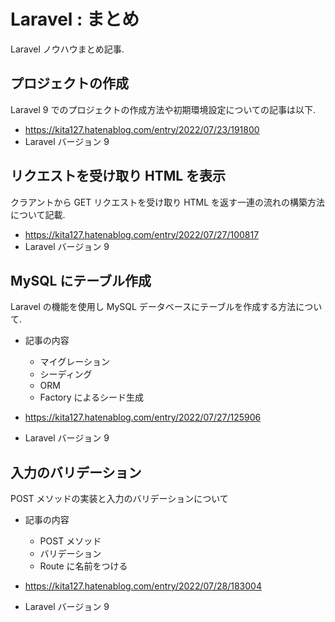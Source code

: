 # Laravel : まとめ

Laravel ノウハウまとめ記事. 

## プロジェクトの作成

Laravel 9 でのプロジェクトの作成方法や初期環境設定についての記事は以下. 

* https://kita127.hatenablog.com/entry/2022/07/23/191800
* Laravel バージョン 9


## リクエストを受け取り HTML を表示

クラアントから GET リクエストを受け取り HTML を返す一連の流れの構築方法について記載. 

* https://kita127.hatenablog.com/entry/2022/07/27/100817
* Laravel バージョン 9

## MySQL にテーブル作成

Laravel の機能を使用し MySQL データベースにテーブルを作成する方法について. <br>

* 記事の内容
    * マイグレーション
    * シーディング
    * ORM
    * Factory によるシード生成

* https://kita127.hatenablog.com/entry/2022/07/27/125906
* Laravel バージョン 9

## 入力のバリデーション

POST メソッドの実装と入力のバリデーションについて

* 記事の内容
    * POST メソッド
    * バリデーション
    * Route に名前をつける

* https://kita127.hatenablog.com/entry/2022/07/28/183004
* Laravel バージョン 9
